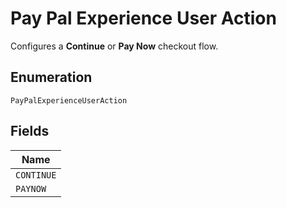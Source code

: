 
# Pay Pal Experience User Action

Configures a <strong>Continue</strong> or <strong>Pay Now</strong> checkout flow.

## Enumeration

`PayPalExperienceUserAction`

## Fields

| Name |
|  --- |
| `CONTINUE` |
| `PAYNOW` |

